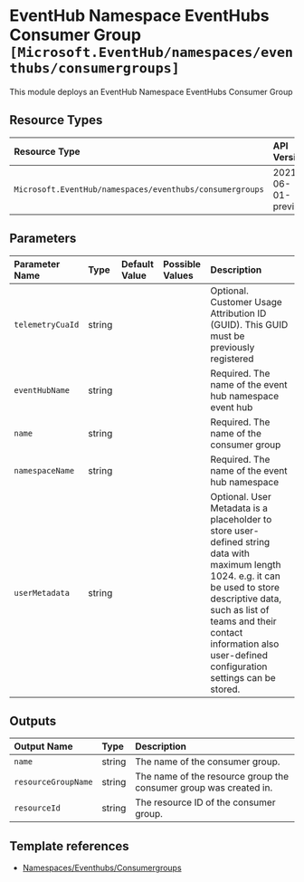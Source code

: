 # EventHub Namespace EventHubs Consumer Group `[Microsoft.EventHub/namespaces/eventhubs/consumergroups]`

This module deploys an EventHub Namespace EventHubs Consumer Group

## Resource Types

| Resource Type | API Version |
| :-- | :-- |
| `Microsoft.EventHub/namespaces/eventhubs/consumergroups` | 2021-06-01-preview |

## Parameters

| Parameter Name | Type | Default Value | Possible Values | Description |
| :-- | :-- | :-- | :-- | :-- |
| `telemetryCuaId` | string |  |  | Optional. Customer Usage Attribution ID (GUID). This GUID must be previously registered |
| `eventHubName` | string |  |  | Required. The name of the event hub namespace event hub |
| `name` | string |  |  | Required. The name of the consumer group |
| `namespaceName` | string |  |  | Required. The name of the event hub namespace |
| `userMetadata` | string |  |  | Optional. User Metadata is a placeholder to store user-defined string data with maximum length 1024. e.g. it can be used to store descriptive data, such as list of teams and their contact information also user-defined configuration settings can be stored. |

## Outputs

| Output Name | Type | Description |
| :-- | :-- | :-- |
| `name` | string | The name of the consumer group. |
| `resourceGroupName` | string | The name of the resource group the consumer group was created in. |
| `resourceId` | string | The resource ID of the consumer group. |

## Template references

- [Namespaces/Eventhubs/Consumergroups](https://docs.microsoft.com/en-us/azure/templates/Microsoft.EventHub/2021-06-01-preview/namespaces/eventhubs/consumergroups)
